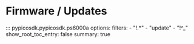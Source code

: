 # Firmware / Updates
<!-- Copyright (C) 2025-2025 Pico Technology Ltd. See LICENSE file for terms. -->

::: pypicosdk.pypicosdk.ps6000a
    options:
        filters:
        - "!.*"
        - "update"
        - "!^_"
        show_root_toc_entry: false
        summary: true